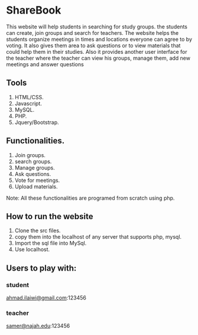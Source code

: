 # ShareBook

This website will help students in searching for study groups. the students can create, join groups and search for teachers. The website helps the students organize meetings in times and locations everyone can agree to by voting. It also gives them area to ask questions or to view materials that could help them in their studies. Also it provides another user interface for the teacher where the teacher can view his groups, manage them, add new meetings and answer questions

## Tools

1. HTML/CSS.
2. Javascript.
3. MySQL.
4. PHP.
5. Jquery/Bootstrap.


## Functionalities.

1. Join groups.
2. search groups.
3. Manage groups.
4. Ask questions.
5. Vote for meetings.
6. Upload materials.

Note: All these functionalities are programed from scratch using php.

## How to run the website

1. Clone the src files.
2. copy them into the localhost of any server that supports php, mysql.
3. Import the sql file into MySql.
4. Use localhost.

## Users to play with:

### student
ahmad.ilaiwi@gmail.com:123456

### teacher
samer@najah.edu:123456

